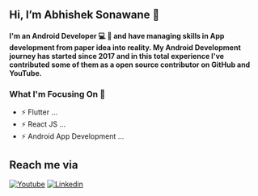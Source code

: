 ## Hi, I’m Abhishek Sonawane 👋

#### I'm an Android Developer 💻 📱 and have managing skills in App development from paper idea into reality. My Android Development journey has started since 2017 and in this total experience I've contributed some of them as a open source contributor on GitHub and YouTube.

### What I'm Focusing On :muscle:

- ⚡ Flutter ...
- ⚡ React JS ...
- ⚡ Android App Development ...


## Reach me via

[![Youtube](https://img.shields.io/badge/Youtube-red.svg?style=for-the-badge&logo=youtube)](https://www.youtube.com/channel/UCJYf6kPfPfBP6898SGE7taA/featured)
[![Linkedin](https://img.shields.io/badge/LinkedIn-blue.svg?style=for-the-badge&logo=linkedin)](https://www.linkedin.com/in/abhishek-sonawane-133845192/)

